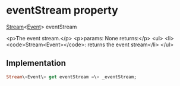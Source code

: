 


# eventStream property









[Stream](https:api.flutter.dev/flutter/dart-async/Stream-class.html)&lt;[Event](../../models_events_event_model/Event-class.md)\> eventStream
  




\<p\>The event stream.\</p\>
\<p\>params:
None
returns:\</p\>
\<ul\>
\<li\>\<code\>Stream&lt;Event&gt;\</code\>: returns the event stream\</li\>
\</ul\>



## Implementation

```dart
Stream\<Event\> get eventStream =\> _eventStream;
```








